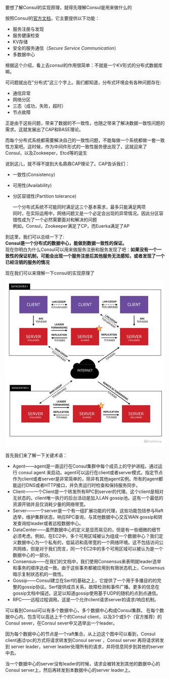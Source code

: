 要想了解Consul的实现原理，就得先理解Consul是用来做什么的

按照Consul的[官方文档](https://www.consul.io/intro/index.html)，它主要提供以下功能：

* 服务注册与发现
* 服务健康检查
* KV存储
* 安全的服务通信（_Secure Service Communication_）
* 多数据中心

根据这个介绍，看上去consul的作用很简单：不就是一个KV形式的分布式数据库嘛。

可问题就出在"分布式"这三个字上。我们都知道，分布式环境会有各种问题存在:

* 通信异常
* 网络分区
* 三态（成功，失败，超时）
* 节点故障

正是由于这些问题，带来了数据的不一致性，也随之带来了解决数据一致性问题的需求。这就发展出了CAP和BASE理论。

而每个分布式系统都需要解决自己的一致性问题，不能每做一个系统都做一套一致性方案吧。这时候，作为中间件形式的一致性服务便出现了，这就迎来了Consul，以及Zookeeper，Etcd等的诞生

说到这儿，就不得不提到大名鼎鼎CAP理论了。CAP告诉我们：

* 一致性\(Consistency\)
* 可用性\(Availability\)
* 分区容错性\(Partition tolerance\)

  一个分布式系统不可能同时满足这三个基本需求，最多只能满足两项  
  同时，在实际运用中，网络问题又是一个必定会出现的异常情况。因此分区容错性成为了一个必然需要面对和解决的问题  
  例如，Consul，Zookeeper满足了CP，而Euerka满足了AP

到这里，我们可以总结一下了:  
**Consul是一个分布式的数据中心，能做到数据一致性的保证。**  
现在你明白为什么Consul可以用来做服务注册和服务发现了吧：**如果没有一个一致性的保证机制，可能会出现一个服务注册后其他服务无法感知，或者发现了一个已经注销的服务的情况**

现在我们可以来理解一下consul的实现原理了

![](/assets/consul1.png)

首先我们来了解一下关键术语：

* Agent——agent是一直运行在Consul集群中每个成员上的守护进程。通过运行 consul agent 来启动。agent可以运行在client或者server模式。指定节点作为client或者server是非常简单的，除非有其他agent实例。所有的agent都能运行DNS或者HTTP接口，并负责运行时检查和保持服务同步。
* Client——一个Client是一个转发所有RPC到server的代理。这个client是相对无状态的。client唯一执行的后台活动是加入LAN gossip池。这有一个最低的资源开销并且仅消耗少量的网络带宽。
* Server——一个server是一个有一组扩展功能的代理，这些功能包括参与Raft选举，维护集群状态，响应RPC查询，与其他数据中心交互WAN gossip和转发查询给leader或者远程数据中心。
* DataCenter——虽然数据中心的定义是显而易见的，但是有一些细微的细节必须考虑。例如，在EC2中，多个可用区域被认为组成一个数据中心？我们定义数据中心为一个私有的，低延迟和高带宽的一个网络环境。这不包括访问公共网络，但是对于我们而言，同一个EC2中的多个可用区域可以被认为是一个数据中心的一部分。
* Consensus——在我们的文档中，我们使用Consensus来表明就leader选举和事务的顺序达成一致。由于这些事务都被应用到有限状态机上，Consensus暗示复制状态机的一致性。
* Gossip——Consul建立在Serf的基础之上，它提供了一个用于多播目的的完整的gossip协议。Serf提供成员关系，故障检测和事件广播。更多的信息在gossip文档中描述。这足以知道gossip使用基于UDP的随机的点到点通信。
* RPC——远程过程调用。这是一个允许client请求server的请求/响应机制。

可以看到Consul可以有多个数据中心，多个数据中心构成Consul集群。
在每个数据中心内，包含可以高达上千个的Consul client，以及3个或5个（官方推荐）的Consul sever，在Consul sever中又选举出一个leader。

因为每个数据中心的节点是一个raft集合。从上边这个图中可以看到，Consul client通过rpc的方式将请求转发到Consul server ，Consul server 再将请求转发到 server leader，server leader处理所有的请求，并将信息同步到其他的server中去。

当一个数据中心的server没有leader的时候，请求会被转发到其他的数据中心的Consul server上，然后再转发到本数据中心的server leader上。

